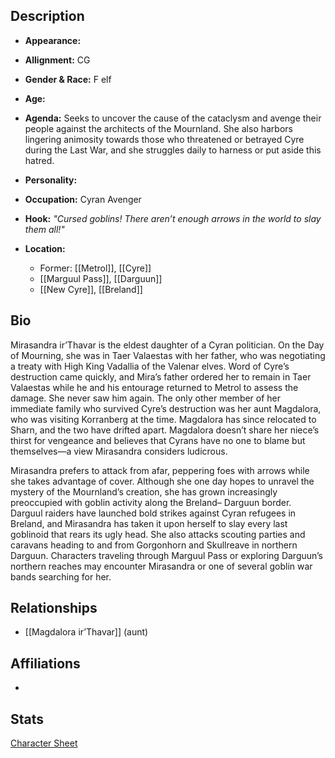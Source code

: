 ## Description
- **Appearance:** 

- **Allignment:** CG

- **Gender & Race:** F elf

- **Age:** 

- **Agenda:** Seeks to uncover the cause of the cataclysm and avenge their people against the architects of the Mournland. She also harbors lingering animosity towards those who threatened or betrayed Cyre during the Last War, and she struggles daily to harness or put aside this hatred.

- **Personality:** 

- **Occupation:** Cyran Avenger

- **Hook:** *"Cursed goblins! There aren’t enough arrows in the world to slay them all!"*

- **Location:** 
	- Former: [[Metrol]], [[Cyre]]
	- [[Marguul Pass]], [[Darguun]]
	- [[New Cyre]], [[Breland]]

## Bio
Mirasandra ir’Thavar is the eldest daughter of a Cyran politician. On the Day of Mourning, she was in Taer Valaestas with her father, who was negotiating a treaty with High King Vadallia of the Valenar elves. Word of Cyre’s destruction came quickly, and Mira’s father ordered her to remain in Taer Valaestas while he and his entourage returned to Metrol to assess the damage. She never saw him again. The only other member of her immediate family who survived Cyre’s destruction was her aunt Magdalora, who was visiting Korranberg at the time. Magdalora has since relocated to Sharn, and the two have drifted apart. Magdalora doesn’t share her niece’s thirst for vengeance and believes that Cyrans have no one to blame but themselves—a view Mirasandra considers ludicrous.

Mirasandra prefers to attack from afar, peppering foes with arrows while she takes advantage of cover. Although she one day hopes to unravel the mystery of the Mournland’s creation, she has grown increasingly preoccupied with goblin activity along the Breland– Darguun border. Darguul raiders have launched bold strikes against Cyran refugees in Breland, and Mirasandra has taken it upon herself to slay every last goblinoid that rears its ugly head. She also attacks scouting parties and caravans heading to and from Gorgonhorn and Skullreave in northern Darguun. Characters traveling through Marguul Pass or exploring Darguun’s northern reaches may encounter Mirasandra or one of several goblin war bands searching for her.

## Relationships
- [[Magdalora ir’Thavar]] (aunt)

## Affiliations
-

## Stats
[Character Sheet](https://ddb.ac/characters/47164137/3RNtxP)

